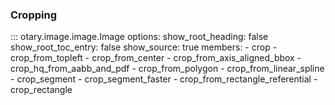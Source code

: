 ### Cropping

::: otary.image.image.Image
    options:
        show_root_heading: false
        show_root_toc_entry: false
        show_source: true
        members:
            - crop
            - crop_from_topleft
            - crop_from_center
            - crop_from_axis_aligned_bbox
            - crop_hq_from_aabb_and_pdf
            - crop_from_polygon
            - crop_from_linear_spline
            - crop_segment
            - crop_segment_faster
            - crop_from_rectangle_referential
            - crop_rectangle